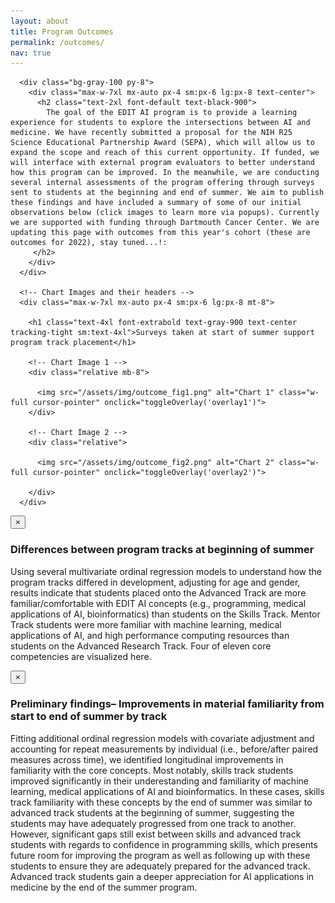 ```yaml
---
layout: about
title: Program Outcomes
permalink: /outcomes/
nav: true 
---
```


 <div class="bg-white">
  <main>
      
      <div class="bg-gray-100 py-8">
        <div class="max-w-7xl mx-auto px-4 sm:px-6 lg:px-8 text-center">
          <h2 class="text-2xl font-default text-black-900"> 
            The goal of the EDIT AI program is to provide a learning experience for students to explore the intersections between AI and medicine. We have recently submitted a proposal for the NIH R25 Science Educational Partnership Award (SEPA), which will allow us to expand the scope and reach of this current opportunity. If funded, we will interface with external program evaluators to better understand how this program can be improved. In the meanwhile, we are conducting several internal assessments of the program offering through surveys sent to students at the beginning and end of summer. We aim to publish these findings and have included a summary of some of our initial observations below (click images to learn more via popups). Currently we are supported with funding through Dartmouth Cancer Center. We are updating this page with outcomes from this year's cohort (these are outcomes for 2022), stay tuned...!:
         </h2> 
        </div>
      </div>

      <!-- Chart Images and their headers -->
      <div class="max-w-7xl mx-auto px-4 sm:px-6 lg:px-8 mt-8">
        
        <h1 class="text-4xl font-extrabold text-gray-900 text-center tracking-tight sm:text-4xl">Surveys taken at start of summer support program track placement</h1>

        <!-- Chart Image 1 -->
        <div class="relative mb-8">

          <img src="/assets/img/outcome_fig1.png" alt="Chart 1" class="w-full cursor-pointer" onclick="toggleOverlay('overlay1')">
        </div>

        <!-- Chart Image 2 -->
        <div class="relative">

          <img src="/assets/img/outcome_fig2.png" alt="Chart 2" class="w-full cursor-pointer" onclick="toggleOverlay('overlay2')">

        </div>
      </div>
  </main>
</div>

<!-- Bottom Screen Overlay -->
<div id="overlay1" class="overlay-content hidden fixed bottom-0 left-0 w-full bg-black bg-opacity-80 text-white p-6 z-50">
  <button onclick="closeOverlay('overlay1')" class="absolute top-2 right-2 text-white hover:text-gray-300">&times;</button>

  <h3 class="text-lg text-white font-semibold mb-2">Differences between program tracks at beginning of summer</h3> 
  <p class="text-white"> Using several multivariate ordinal regression models to understand how the program tracks differed in development, adjusting for age and gender, results indicate that students placed onto the Advanced Track are more familiar/comfortable with EDIT AI concepts (e.g., programming, medical applications of AI, bioinformatics) than students on the Skills Track. Mentor Track students were more familiar with machine learning, medical applications of AI, and high performance computing resources than students on the Advanced Research Track. Four of eleven core competencies are visualized here.</p>
</div>

<div id="overlay2" class="overlay-content hidden fixed bottom-0 left-0 w-full bg-black bg-opacity-80 text-white p-6 z-50">
  <button onclick="closeOverlay('overlay2')" class="absolute top-2 right-2 text-white hover:text-gray-300">&times;</button>

  <h3 class="text-lg text-white font-semibold mb-2">Preliminary findings– Improvements in material familiarity from start to end of summer by track</h3>
  <p class= "text-white">Fitting additional ordinal regression models with covariate adjustment and accounting for repeat measurements by individual (i.e., before/after paired measures across time), we identified longitudinal improvements in familiarity with the core concepts. Most notably, skills track students improved significantly in their underestanding and familiarity of machine learning, medical applications of AI and bioinformatics. In these cases, skills track familiarity with these concepts by the end of summer was similar to advanced track students at the beginning of summer, suggesting the students may have adequately progressed from one track to another. However, significant gaps still exist between skills and advanced track students with regards to confidence in programming skills, which presents future room for improving the program as well as following up with these students to ensure they are adequately prepared for the advanced track. Advanced track students gain a deeper appreciation for AI applications in medicine by the end of the summer program.</p>
</div>

<!-- CSS Styling -->
<style>
  .overlay-content {
    max-height: 40vh; /* Limits the overlay height to 40% of the viewport */
    overflow-y: auto;
    transition: opacity 0.3s ease;
  }
</style>

<!-- JavaScript for Single Active Overlay with Close Functionality -->
<script>
  let currentOverlay = null; // To keep track of the currently active overlay

  function toggleOverlay(overlayId) {
    const overlays = document.querySelectorAll('.overlay-content');

    // Close the current overlay if it exists and is not the one clicked
    if (currentOverlay && currentOverlay !== overlayId) {
      const activeOverlay = document.getElementById(currentOverlay);
      activeOverlay.classList.add("hidden");
    }

    // Get the selected overlay
    const overlay = document.getElementById(overlayId);

    // Toggle the selected overlay
    if (overlay.classList.contains("hidden")) {
      overlay.classList.remove("hidden");
      currentOverlay = overlayId; // Update current overlay to the one just opened
    } else {
      overlay.classList.add("hidden");
      currentOverlay = null; // Reset current overlay when closed
    }
  }

  function closeOverlay(overlayId) {
    const overlay = document.getElementById(overlayId);
    overlay.classList.add("hidden");
    currentOverlay = null; // Reset current overlay when closed
  }
</script>
